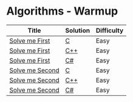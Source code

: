 # Algorithms - Warmup

| Title | Solution | Difficulty |
| ----- | -------- | ---------- |
| [Solve me First](https://www.hackerrank.com/challenges/solve-me-first) | [C](./SolveMeFirst/main.c) | Easy |
| [Solve me First](https://www.hackerrank.com/challenges/solve-me-first) | [C++](./SolveMeFirst/main.cpp) | Easy |
| [Solve me First](https://www.hackerrank.com/challenges/solve-me-first) | [C#](./SolveMeFirst/main.cs) | Easy |
| [Solve me Second](https://www.hackerrank.com/challenges/solve-me-second) | [C](./SolveMeSecond/main.c) | Easy |
| [Solve me Second](https://www.hackerrank.com/challenges/solve-me-second) | [C++](./SolveMeSecond/main.cpp) | Easy |
| [Solve me Second](https://www.hackerrank.com/challenges/solve-me-second) | [C#](./SolveMeSecond/main.cs) | Easy |

